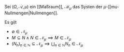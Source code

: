 Sei $(\Omega, \mathcal{A}, \mu)$ ein [[Maßraum]], $\mathcal{M}_\mu$ das Systen der $\mu$-[[mu-Nullmengen|Nullmengen]].

Es gilt
- $\emptyset \in \mathcal{N}_\mu$
- $M \subseteq N \land N \in \mathcal{N}_\mu \implies M \in \mathcal{N}_\mu$
- $(N_n)_{n \in \mathbb{N}} \subseteq \mathcal{N}_\mu \implies \bigcup_{n \in \mathbb{N}} N_n \in \mathcal{N}_\mu$